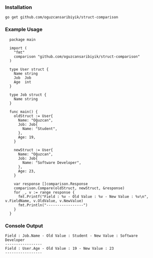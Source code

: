  ### Installation
 ```go get github.com/oguzcansaribiyik/struct-comparison```
 
 ### Example Usage
  ```
    package main

    import (
      "fmt"
      comparison "github.com/oguzcansaribiyik/struct-comparison"
    ) 

    type User struct {
      Name string
      Job  Job
      Age  int
    }

    type Job struct {
      Name string
    }

    func main() {
      oldStruct := User{
        Name: "Oğuzcan",
        Job: Job{
          Name: "Student",
        },
        Age: 19,
      }

      newStruct := User{
        Name: "Oğuzcan",
        Job: Job{
          Name: "Software Developer",
        },
        Age: 23,
      }

      var response []comparison.Response
      comparison.Compare(oldStruct, newStruct, &response)
      for _, v := range response {
        fmt.Printf("Field : %v - Old Value : %v - New Value : %v\n", v.FieldName, v.OldValue, v.NewValue)
        fmt.Println("-----------------")
      }
    }
  ```
 ### Console Output
  ```
  Field : Job.Name - Old Value : Student - New Value : Software Developer
  -----------------
  Field : User.Age - Old Value : 19 - New Value : 23
  -----------------
  ```